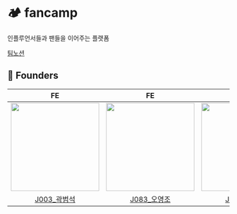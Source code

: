 # 🏕️ fancamp
인플루언서들과 팬들을 이어주는 플랫폼

<a href="https://coli-pasta.notion.site/fancamp-682cf45967304ffb9ff40227b4274e33?pvs=4" rel="nofollow">팀노션</a>

## 🥳 Founders

<table>
      <thead>
        <tr>
          <th>FE</th>
          <th>FE</th>
          <th>BE</th>
          <th>BE</th>
        </tr>
      </thead>
      <tbody>
        <tr>
          <td>
            <a
              target="_blank"
              rel="noopener noreferrer"
              href="https://github.com/ILikeMintChocolate"
              ><img
                width="200"
                src="https://github.com/ILikeMintChocolate.png"
                style="max-width: 100%"
            /></a>
          </td>
          <td>
            <a
              target="_blank"
              rel="noopener noreferrer nofollow"
              href="https://github.com/YeongOh"
              ><img
                width="200"
                src="https://github.com/YeongOh.png"
                style="max-width: 100%"
            /></a>
          </td>
          <td>
            <a
              target="_blank"
              rel="noopener noreferrer nofollow"
              href="https://github.com/hunnypooh"
              ><img
                width="200"
                src="https://github.com/hunnypooh.png"
                style="max-width: 100%"
            /></a>
          </td>
          <td>
            <a
              target="_blank"
              rel="noopener noreferrer nofollow"
              href="https://github.com/ttobe"
              ><img
                width="200"
                src="https://github.com/ttobe.png"
                style="max-width: 100%"
            /></a>
          </td>
        </tr>
        <tr>
          <td align="center">
            <a href="https://github.com/ILikeMintChocolate">J003_곽범석</a>
          </td>
          <td align="center">
            <a href="https://github.com/YeongOh">J083_오영조</a>
          </td>
          <td align="center">
            <a href="https://github.com/hunnypooh">J166_허지원</a>
          </td>
          <td align="center">
            <a href="https://github.com/ttobe">J171_황진혁</a>
          </td>
        </tr>
      </tbody>
    </table>
